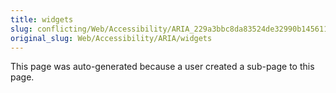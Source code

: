 ```yaml
---
title: widgets
slug: conflicting/Web/Accessibility/ARIA_229a3bbc8da83524de32990b14561155
original_slug: Web/Accessibility/ARIA/widgets
---
```


This page was auto-generated because a user created a sub-page to this page.
